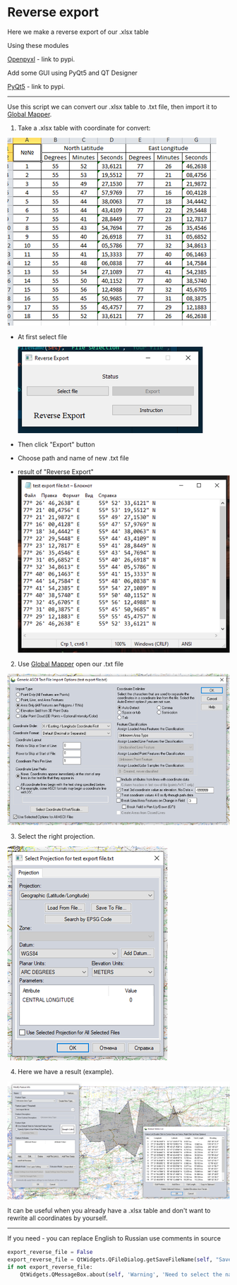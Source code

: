 # Reverse export

Here we make a reverse export of our .xlsx table

Using these modules

[Openpyxl](https://pypi.org/project/openpyxl/) - link to pypi.

Add some GUI using PyQt5 and QT Designer

[PyQt5](https://pypi.org/project/PyQt5/) - link to pypi.

---

Use this script we can convert our .xlsx table to .txt file, then import it to [Global Mapper](https://www.bluemarblegeo.com/global-mapper/).

1. Take a .xlsx table with coordinate for convert:

![xlsx](img/xlsx_table.png)

* At first select file

  ![gui](img/gui_ex.png)

* Then click "Export" button

* Choose path and name of new .txt file
* result of "Reverse Export"
![export_result](img/test_export.png)

2. Use  [Global Mapper](https://www.bluemarblegeo.com/global-mapper/) open our .txt file

![open_gm](img/open_gm.png)

3. Select the right projection.

![proj](img/proj.png)

4. Here we have a result (example).

![final_result](img/result.png)

It can be useful when you already have a .xlsx table and don't want to rewrite all coordinates by yourself.

------

If you need - you can replace English to Russian use comments in source

```python
export_reverse_file = False
export_reverse_file = QtWidgets.QFileDialog.getSaveFileName(self, "Save file", "Your file", "*.txt")[0]	# Сохранить
if not export_reverse_file:
	QtWidgets.QMessageBox.about(self, 'Warning', 'Need to select the name and path of the file!')	# Выбор файла
```



